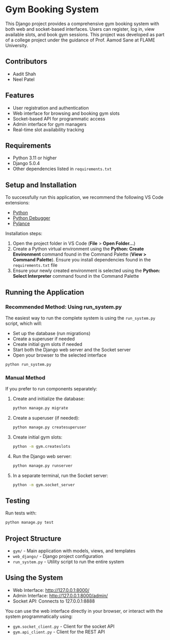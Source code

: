# Gym Booking System

This Django project provides a comprehensive gym booking system with both web and socket-based interfaces. Users can register, log in, view available slots, and book gym sessions. This project was developed as part of a college project under the guidance of Prof. Aamod Sane at FLAME University.

## Contributors

- Aadit Shah
- Neel Patel

## Features

- User registration and authentication
- Web interface for browsing and booking gym slots
- Socket-based API for programmatic access
- Admin interface for gym managers
- Real-time slot availability tracking

## Requirements

- Python 3.11 or higher
- Django 5.0.4
- Other dependencies listed in `requirements.txt`

## Setup and Installation

To successfully run this application, we recommend the following VS Code extensions:
- [Python](https://marketplace.visualstudio.com/items?itemName=ms-python.python)
- [Python Debugger](https://marketplace.visualstudio.com/items?itemName=ms-python.debugpy)
- [Pylance](https://marketplace.visualstudio.com/items?itemName=ms-python.vscode-pylance)

Installation steps:
1. Open the project folder in VS Code (**File** > **Open Folder...**)
2. Create a Python virtual environment using the **Python: Create Environment** command found in the Command Palette (**View > Command Palette**). Ensure you install dependencies found in the `requirements.txt` file
3. Ensure your newly created environment is selected using the **Python: Select Interpreter** command found in the Command Palette

## Running the Application

### Recommended Method: Using run_system.py

The easiest way to run the complete system is using the `run_system.py` script, which will:
- Set up the database (run migrations)
- Create a superuser if needed
- Create initial gym slots if needed
- Start both the Django web server and the Socket server
- Open your browser to the selected interface

```bash
python run_system.py
```

### Manual Method

If you prefer to run components separately:

1. Create and initialize the database:
   ```bash
   python manage.py migrate
   ```

2. Create a superuser (if needed):
   ```bash
   python manage.py createsuperuser
   ```

3. Create initial gym slots:
   ```bash
   python -m gym.createslots
   ```

4. Run the Django web server:
   ```bash
   python manage.py runserver
   ```

5. In a separate terminal, run the Socket server:
   ```bash
   python -m gym.socket_server
   ```

## Testing

Run tests with:
```bash
python manage.py test
```

## Project Structure

- `gym/` - Main application with models, views, and templates
- `web_django/` - Django project configuration
- `run_system.py` - Utility script to run the entire system

## Using the System

- Web Interface: http://127.0.0.1:8000/
- Admin Interface: http://127.0.0.1:8000/admin/
- Socket API: Connects to 127.0.0.1:8888

You can use the web interface directly in your browser, or interact with the system programmatically using:
- `gym.socket_client.py` - Client for the socket API
- `gym.api_client.py` - Client for the REST API

